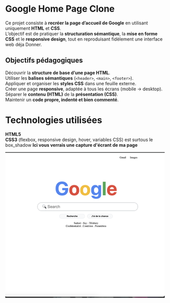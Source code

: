 # Google Home Page Clone

Ce projet consiste à **recréer la page d’accueil de Google** en utilisant uniquement **HTML** et **CSS**.  
L’objectif est de pratiquer la **structuration sémantique**, la **mise en forme CSS** et le **responsive design**, tout en reproduisant fidèlement une interface web déja Donner.

##  Objectifs pédagogiques

 Découvrir la **structure de base d’une page HTML**.  
 Utiliser les **balises sémantiques** (`<header>`, `<main>`, `<footer>`).  
 Appliquer et organiser les **styles CSS** dans une feuille externe.  
 Créer une page **responsive**, adaptée à tous les écrans (mobile → desktop).  
 Séparer le **contenu (HTML)** de la **présentation (CSS)**.  
 Maintenir un **code propre, indenté et bien commenté**.



# Technologies utilisées

 **HTML5**  
 **CSS3** (flexbox, responsive design, hover, variables CSS) est surtous le box_shadow
 **Ici vous verrais une capture d'écrant de ma page**

![](./google.png)



